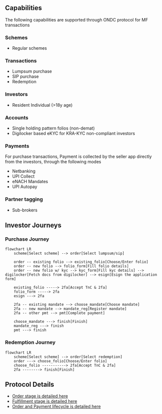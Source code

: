 ## Capabilities
The following capabilities are supported through ONDC protocol for MF transactions

### Schemes
- Regular schemes

### Transactions
- Lumpsum purchase
- SIP purchase
- Redemption

### Investors
- Resident Individual (>18y age)

### Accounts
- Single holding pattern folios (non-demat)
- Digilocker based eKYC for KRA-KYC non-compliant investors

### Payments
For purchase transactions, Payment is collected by the seller app directly from the investors, through the following modes
- Netbanking
- UPI Collect
- eNACH Mandates
- UPI Autopay

### Partner tagging
- Sub-brokers

## Investor Journeys

### Purchase Journey

```mermaid
flowchart LR
    scheme[Select scheme] --> order[Select lumpsum/sip]

    order -- existing folio --> existing_folio[Choose/Enter folio]
    order -- new folio --> folio_form[Fill folio details]
    order -- new folio w/ kyc --> kyc_form[Fill kyc details] --> digilocker[Fetch docs from digilocker] --> esign[Esign the application form]

    existing_folio -----> 2fa[Accept TnC & 2fa]
    folio_form -----> 2fa
    esign ---> 2fa

    2fa -- existing mandate --> choose_mandate[Choose mandate]
    2fa -- new mandate --> mandate_reg[Register mandate]
    2fa -- other pmt --> pmt[Complete payment]

    choose_mandate ---> finish[Finish]
    mandate_reg ---> finish
    pmt ---> finish
```

### Redemption Journey
```mermaid
flowchart LR
    scheme[Select scheme] --> order[Select redemption]
    order ---> choose_folio[Choose/Enter folio]
    choose_folio -----------> 2fa[Accept TnC & 2fa]
    2fa --------> finish[Finish]
```

## Protocol Details

- [Order stage is detailed here](./stage-order.md)
- [Fulfillment stage is detailed here](stage-fulfillment.md)
- [Order and Payment lifecycle is detailed here](./lifecycle-and-states.md)

